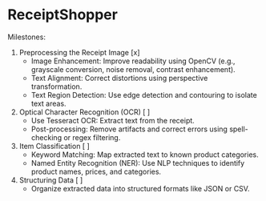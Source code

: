 # ReceiptShopper

Milestones:

1. Preprocessing the Receipt Image [x]
    - Image Enhancement: Improve readability using OpenCV (e.g., grayscale conversion, noise removal, contrast enhancement).
    - Text Alignment: Correct distortions using perspective transformation.
    - Text Region Detection: Use edge detection and contouring to isolate text areas.
2. Optical Character Recognition (OCR) [ ]
    - Use Tesseract OCR: Extract text from the receipt.
    - Post-processing: Remove artifacts and correct errors using spell-checking or regex filtering.
3. Item Classification [ ]
    - Keyword Matching: Map extracted text to known product categories.
    - Named Entity Recognition (NER): Use NLP techniques to identify product names, prices, and categories.
4. Structuring Data [ ]
    - Organize extracted data into structured formats like JSON or CSV.
